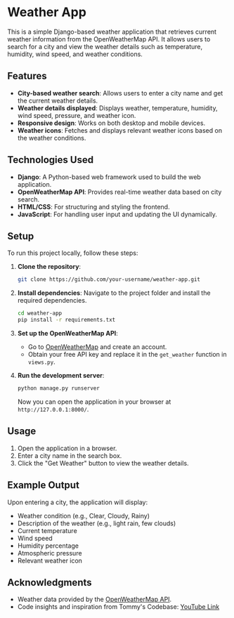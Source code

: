 # Weather App

This is a simple Django-based weather application that retrieves current weather information from the OpenWeatherMap API. It allows users to search for a city and view the weather details such as temperature, humidity, wind speed, and weather conditions.

## Features

- **City-based weather search**: Allows users to enter a city name and get the current weather details.
- **Weather details displayed**: Displays weather, temperature, humidity, wind speed, pressure, and weather icon.
- **Responsive design**: Works on both desktop and mobile devices.
- **Weather icons**: Fetches and displays relevant weather icons based on the weather conditions.

## Technologies Used

- **Django**: A Python-based web framework used to build the web application.
- **OpenWeatherMap API**: Provides real-time weather data based on city search.
- **HTML/CSS**: For structuring and styling the frontend.
- **JavaScript**: For handling user input and updating the UI dynamically.

## Setup

To run this project locally, follow these steps:

1. **Clone the repository**:
    ```bash
    git clone https://github.com/your-username/weather-app.git
    ```

2. **Install dependencies**:
    Navigate to the project folder and install the required dependencies.
    ```bash
    cd weather-app
    pip install -r requirements.txt
    ```

3. **Set up the OpenWeatherMap API**:
    - Go to [OpenWeatherMap](https://openweathermap.org/) and create an account.
    - Obtain your free API key and replace it in the `get_weather` function in `views.py`.

4. **Run the development server**:
    ```bash
    python manage.py runserver
    ```
    Now you can open the application in your browser at `http://127.0.0.1:8000/`.

## Usage

1. Open the application in a browser.
2. Enter a city name in the search box.
3. Click the "Get Weather" button to view the weather details.

## Example Output

Upon entering a city, the application will display:
- Weather condition (e.g., Clear, Cloudy, Rainy)
- Description of the weather (e.g., light rain, few clouds)
- Current temperature
- Wind speed
- Humidity percentage
- Atmospheric pressure
- Relevant weather icon

## Acknowledgments

- Weather data provided by the [OpenWeatherMap API](https://openweathermap.org/).
- Code insights and inspiration from Tommy's Codebase: [YouTube Link](https://youtu.be/qaTRzyb3CLA?si=Ueak_cIdMnzrhKU5)
